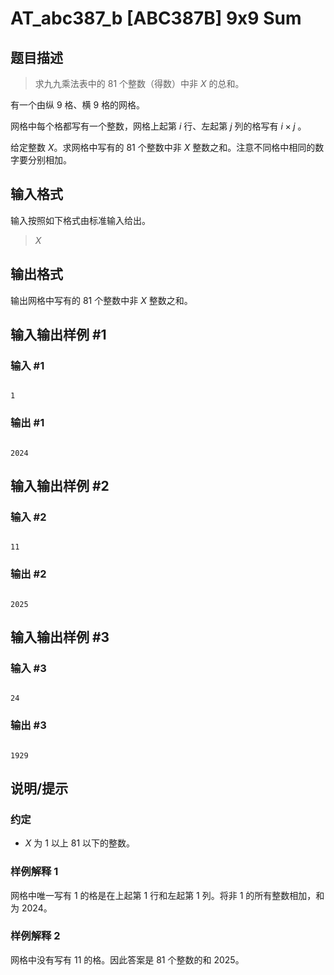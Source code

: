 # AT_abc387_b [ABC387B] 9x9 Sum

## 题目描述

> 求九九乘法表中的 $81$ 个整数（得数）中非 $X$ 的总和。

有一个由纵 $9$ 格、横 $9$ 格的网格。   
网格中每个格都写有一个整数，网格上起第 $i$ 行、左起第 $j$ 列的格写有 $i\times j$ 。     
给定整数 $X$。求网格中写有的 $81$ 个整数中非 $X$ 整数之和。注意不同格中相同的数字要分别相加。

## 输入格式

输入按照如下格式由标准输入给出。

> $X$

## 输出格式

输出网格中写有的 $81$ 个整数中非 $X$ 整数之和。

## 输入输出样例 #1

### 输入 #1

```
1
```

### 输出 #1

```
2024
```

## 输入输出样例 #2

### 输入 #2

```
11
```

### 输出 #2

```
2025
```

## 输入输出样例 #3

### 输入 #3

```
24
```

### 输出 #3

```
1929
```

## 说明/提示

### 约定

- $X$ 为 $1$ 以上 $81$ 以下的整数。

### 样例解释 1

网格中唯一写有 $1$ 的格是在上起第 $1$ 行和左起第 $1$ 列。将非 $1$ 的所有整数相加，和为 $2024$。

### 样例解释 2

网格中没有写有 $11$ 的格。因此答案是 $81$ 个整数的和 $2025$。